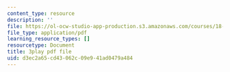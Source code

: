 ```yaml
---
content_type: resource
description: ''
file: https://ol-ocw-studio-app-production.s3.amazonaws.com/courses/18-01sc-single-variable-calculus-fall-2010/d3ec2a65cd43062c09e941ad0479a484_hjZhPczMkL4.pdf
file_type: application/pdf
learning_resource_types: []
resourcetype: Document
title: 3play pdf file
uid: d3ec2a65-cd43-062c-09e9-41ad0479a484
---
```

